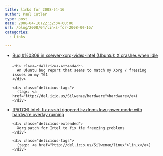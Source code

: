```yaml
---
title: links for 2008-04-16
author: Paul Cutler
type: post
date: 2008-04-16T22:32:34+00:00
url: /blog/2008/04/links-for-2008-04-16/
categories:
  - Links

---
```

<ul class="delicious">
  <li>
    <div class="delicious-link">
      <a href="https://bugs.launchpad.net/ubuntu/+source/xserver-xorg-video-intel/+bug/160309">Bug #160309 in xserver-xorg-video-intel (Ubuntu): X crashes when idle</a>
    </div>
    
    <div class="delicious-extended">
      An Ubuntu bug report that seems to match my Xorg / freezing issues on my T61
    </div>
    
    <div class="delicious-tags">
      (tags: <a href="http://del.icio.us/Silwenae/hardware">hardware</a>)
    </div>
  </li>
  
  <li>
    <div class="delicious-link">
      <a href="http://lists.freedesktop.org/archives/xorg/2008-March/034136.html">[PATCH] intel: fix crash triggered by dpms low power mode with hardware overlay running</a>
    </div>
    
    <div class="delicious-extended">
      Xorg patch for Intel to fix the freezing problems
    </div>
    
    <div class="delicious-tags">
      (tags: <a href="http://del.icio.us/Silwenae/linux">linux</a>)
    </div>
  </li>
</ul>
